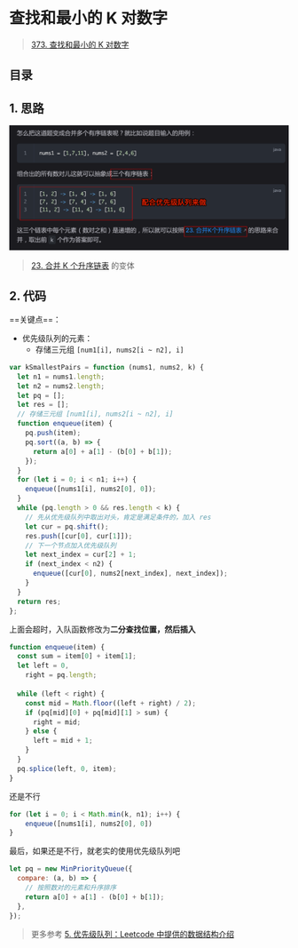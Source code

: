 
# 查找和最小的 K 对数字


> [373. 查找和最小的 K 对数字](https://leetcode.cn/problems/find-k-pairs-with-smallest-sums/)


## 目录
<!-- toc -->
 ## 1. 思路 

![图片&文件](./files/20250113-1.png)

>  [23. 合并 K 个升序链表](/post/VMvgWWmz.html) 的变体

## 2. 代码

==关键点==：
- 优先级队列的元素：
	- 存储三元组 `[num1[i], nums2[i ~ n2], i]`

```javascript
var kSmallestPairs = function (nums1, nums2, k) {
  let n1 = nums1.length;
  let n2 = nums2.length;
  let pq = [];
  let res = [];
  // 存储三元组 [num1[i], nums2[i ~ n2], i]
  function enqueue(item) {
    pq.push(item);
    pq.sort((a, b) => {
      return a[0] + a[1] - (b[0] + b[1]);
    });
  }
  for (let i = 0; i < n1; i++) {
    enqueue([nums1[i], nums2[0], 0]);
  }
  while (pq.length > 0 && res.length < k) {
    // 先从优先级队列中取出对头，肯定是满足条件的，加入 res
    let cur = pq.shift();
    res.push([cur[0], cur[1]]);
    // 下一个节点加入优先级队列
    let next_index = cur[2] + 1;
    if (next_index < n2) {
      enqueue([cur[0], nums2[next_index], next_index]);
    }
  }
  return res;
};
```

上面会超时，入队函数修改为**二分查找位置，然后插入**

```javascript
function enqueue(item) {
  const sum = item[0] + item[1];
  let left = 0,
    right = pq.length;

  while (left < right) {
    const mid = Math.floor((left + right) / 2);
    if (pq[mid][0] + pq[mid][1] > sum) {
      right = mid;
    } else {
      left = mid + 1;
    }
  }
  pq.splice(left, 0, item);
}
```

还是不行

```javascript
for (let i = 0; i < Math.min(k, n1); i++) {
	enqueue([nums1[i], nums2[0], 0])
}
```


最后，如果还是不行，就老实的使用优先级队列吧

```javascript
let pq = new MinPriorityQueue({
  compare: (a, b) => {
	// 按照数对的元素和升序排序
	return a[0] + a[1] - (b[0] + b[1]);
  },
});
```


> 更多参考 [5. 优先级队列：Leetcode 中提供的数据结构介绍](/post/L5JjwYRH.html)
